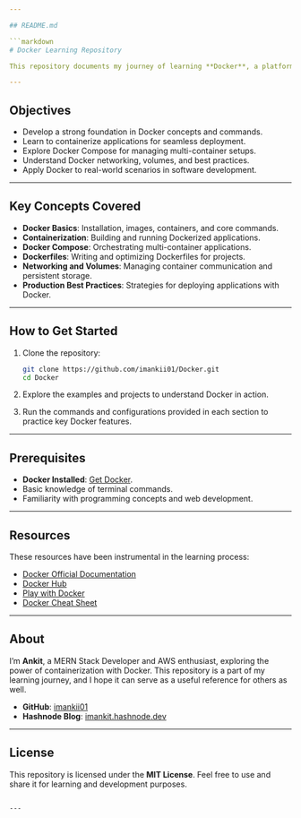 ```yaml
---

## README.md

```markdown
# Docker Learning Repository

This repository documents my journey of learning **Docker**, a platform for developing, shipping, and running applications using containerization. It includes practical examples, projects, and insights gained during the learning process. The goal is to build a comprehensive understanding of Docker's capabilities and its role in modern development workflows.

---
```


## Objectives

- Develop a strong foundation in Docker concepts and commands.
- Learn to containerize applications for seamless deployment.
- Explore Docker Compose for managing multi-container setups.
- Understand Docker networking, volumes, and best practices.
- Apply Docker to real-world scenarios in software development.

---

## Key Concepts Covered

- **Docker Basics**: Installation, images, containers, and core commands.
- **Containerization**: Building and running Dockerized applications.
- **Docker Compose**: Orchestrating multi-container applications.
- **Dockerfiles**: Writing and optimizing Dockerfiles for projects.
- **Networking and Volumes**: Managing container communication and persistent storage.
- **Production Best Practices**: Strategies for deploying applications with Docker.

---

## How to Get Started

1. Clone the repository:
   ```bash
   git clone https://github.com/imankii01/Docker.git
   cd Docker
   ```

2. Explore the examples and projects to understand Docker in action.

3. Run the commands and configurations provided in each section to practice key Docker features.

---

## Prerequisites

- **Docker Installed**: [Get Docker](https://docs.docker.com/get-docker/).
- Basic knowledge of terminal commands.
- Familiarity with programming concepts and web development.

---

## Resources

These resources have been instrumental in the learning process:
- [Docker Official Documentation](https://docs.docker.com/)
- [Docker Hub](https://hub.docker.com/)
- [Play with Docker](https://labs.play-with-docker.com/)
- [Docker Cheat Sheet](https://dockerlabs.collabnix.com/docker/cheatsheet/)

---

## About

I’m **Ankit**, a MERN Stack Developer and AWS enthusiast, exploring the power of containerization with Docker. This repository is a part of my learning journey, and I hope it can serve as a useful reference for others as well.

- **GitHub**: [imankii01](https://github.com/imankii01)
- **Hashnode Blog**: [imankit.hashnode.dev](https://imankit.hashnode.dev)

---

## License

This repository is licensed under the **MIT License**. Feel free to use and share it for learning and development purposes.
```

---

